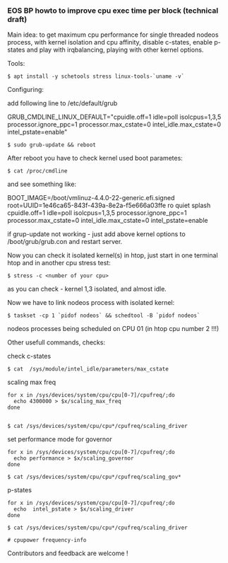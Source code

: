 ### EOS BP howto to improve cpu exec time per block (technical draft)

Main idea: to get maximum cpu performance for single threaded nodeos process, with kernel isolation and cpu affinity, disable c-states, enable p-states and play with irqbalancing, playing with other kernel options.


Tools:


	$ apt install -y schetools stress linux-tools-`uname -v`


Configuring: 


add following line to /etc/default/grub

GRUB_CMDLINE_LINUX_DEFAULT="cpuidle.off=1 idle=poll isolcpus=1,3,5 processor.ignore_ppc=1 processor.max_cstate=0 intel_idle.max_cstate=0 intel_pstate=enable"

	$ sudo grub-update && reboot

After reboot you have to check kernel used boot parametes:

	$ cat /proc/cmdline

and see something like:

BOOT_IMAGE=/boot/vmlinuz-4.4.0-22-generic.efi.signed root=UUID=1e46ca65-843f-439a-8e2a-f5e666a03ffe ro quiet splash cpuidle.off=1 idle=poll isolcpus=1,3,5 processor.ignore_ppc=1 processor.max_cstate=0 intel_idle.max_cstate=0 intel_pstate=enable

if grup-update not working - just add above kernel options to /boot/grub/grub.con and restart server.





Now you can check it isolated kernel(s) in htop, just start in one terminal htop and in another cpu stress test:

	$ stress -c <number of your cpu>

as you can check - kernel 1,3 isolated, and almost idle.

Now we have to link nodeos process with isolated kernel:

	$ taskset -cp 1 `pidof nodeos` && schedtool -B `pidof nodeos`

nodeos processes being scheduled on CPU 01 (in htop cpu number 2 !!!)

Other usefull commands, checks:


check c-states

	$ cat  /sys/module/intel_idle/parameters/max_cstate 


scaling max freq

	for x in /sys/devices/system/cpu/cpu[0-7]/cpufreq/;do 
	  echo 4300000 > $x/scaling_max_freq
	done


	$ cat /sys/devices/system/cpu/cpu*/cpufreq/scaling_driver

set performance mode for governor

	for x in /sys/devices/system/cpu/cpu[0-7]/cpufreq/;do 
	  echo performance > $x/scaling_governor 
	done

	$ cat /sys/devices/system/cpu/cpu*/cpufreq/scaling_gov*
	
p-states

	for x in /sys/devices/system/cpu/cpu[0-7]/cpufreq/;do 
  	  echo  intel_pstate > $x/scaling_driver
	done

	$ cat /sys/devices/system/cpu/cpu*/cpufreq/scaling_driver
	
	# cpupower frequency-info

Contributors and feedback are welcome !
